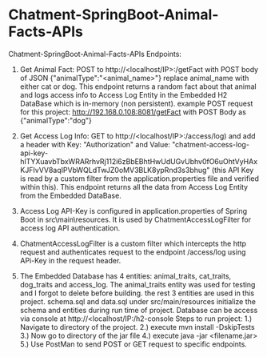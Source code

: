 # Chatment-SpringBoot-Animal-Facts-APIs
Chatment-SpringBoot-Animal-Facts-APIs
Endpoints:
1. Get Animal Fact: POST to http://<localhost/IP>:<portNumber>/getFact with POST body of JSON  {"animalType":"<animal_name>"} replace animal_name with either cat or dog. This endpoint returns a random fact about that animal and logs access info to Access Log Entity in the Embedded H2 DataBase which is in-memory (non persistent). 
example POST request for this project: http://192.168.0.108:8081/getFact with POST Body as {"animalType":"dog"} 

2. Get Access Log Info: GET to http://<localhost/IP>:<portNumber>/access/log) and add a header with Key: "Authorization" and Value: "chatment-access-log-api-key-hlTYXuavbTbxWRARrhvRj112i6zBbEBhtHwUdUGvUbhv0fO6uOhtVyHAxKJFIvVV8aqIPVbWQLdTwJZ0oMV3BLK8ypRnd3s3bhug" (this API Key is read by a custom filter from the application.properties file and verified within this). This endpoint returns all the data from Access Log Entity from the Embedded DataBase. 

 3. Access Log API-Key is configured in application.properties of Spring Boot in src\main\resources. It is used by ChatmentAccessLogFilter for access log API authentication.
 
 4. ChatmentAccessLogFilter is a custom filter which intercepts the http request and authenticates request to the endpoint /access/log using APi-Key in the request header.
 
5. The Embedded Database has 4 entities: animal_traits, cat_traits, dog_traits and access_log. The animal_traits entity was used for testing and I forgot to delete before building. the rest 3 entities are used in this project.
schema.sql and data.sql under src/main/resources initialize the schema and entities during run time of project.
Database can be access via console at http://<localhost/IP:<port>/h2-console
Steps to run project: 
1.) Navigate to directory of the project.
2.) execute mvn install -DskipTests
3.) Now go to directory of the jar file 
4.) execute java -jar <filename.jar> 
5.) Use PostMan to send POST or GET request to specific endpoints.
